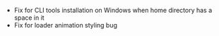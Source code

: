 - Fix for CLI tools installation on Windows when home directory has a space in it
- Fix for loader animation styling bug
